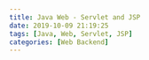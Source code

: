 ```yaml
---
title: Java Web - Servlet and JSP
date: 2019-10-09 21:19:25
tags: [Java, Web, Servlet, JSP]
categories: [Web Backend]
---
```


<!--more-->